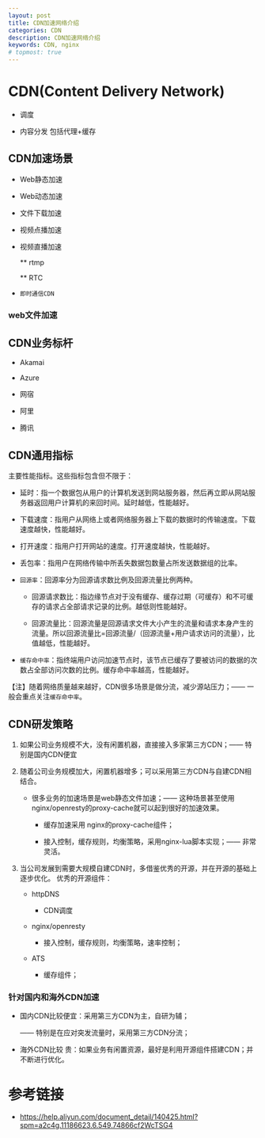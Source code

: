 ```yaml
---
layout: post
title: CDN加速网络介绍
categories: CDN
description: CDN加速网络介绍
keywords: CDN, nginx
# topmost: true
---
```


# CDN(Content Delivery Network)

* 调度

* 内容分发
  包括代理+缓存

## CDN加速场景

* Web静态加速

* Web动态加速

* 文件下载加速

* 视频点播加速

* 视频直播加速

  ** rtmp
  
  ** RTC

* `即时通信CDN`

### web文件加速


## CDN业务标杆

* Akamai

* Azure

* 网宿

* 阿里

* 腾讯

## CDN通用指标

主要性能指标。这些指标包含但不限于：

* 延时：指一个数据包从用户的计算机发送到网站服务器，然后再立即从网站服务器返回用户计算机的来回时间。延时越低，性能越好。

* 下载速度：指用户从网络上或者网络服务器上下载的数据时的传输速度。下载速度越快，性能越好。

* 打开速度：指用户打开网站的速度。打开速度越快，性能越好。

* 丢包率：指用户在网络传输中所丢失数据包数量占所发送数据组的比率。

* `回源率`：回源率分为回源请求数比例及回源流量比例两种。

  * 回源请求数比：指边缘节点对于没有缓存、缓存过期（可缓存）和不可缓存的请求占全部请求记录的比例。越低则性能越好。
  
  * 回源流量比：回源流量是回源请求文件大小产生的流量和请求本身产生的流量。所以回源流量比=回源流量/（回源流量+用户请求访问的流量），比值越低，性能越好。
  
* `缓存命中率`：指终端用户访问加速节点时，该节点已缓存了要被访问的数据的次数占全部访问次数的比例。缓存命中率越高，性能越好。

【注】随着网络质量越来越好，CDN很多场景是做分流，减少源站压力；—— 一般会重点关注`缓存命中率`。

## CDN研发策略

1. 如果公司业务规模不大，没有闲置机器，直接接入多家第三方CDN；—— 特别是国内CDN便宜

1. 随着公司业务规模加大，闲置机器增多；可以采用第三方CDN与自建CDN相结合。

   * 很多业务的加速场景是web静态文件加速；—— 这种场景甚至使用nginx/openresty的proxy-cache就可以起到很好的加速效果。

     * 缓存加速采用 nginx的proxy-cache组件；

     * 接入控制，缓存规则，均衡策略，采用nginx-lua脚本实现；—— 非常灵活。

1. 当公司发展到需要大规模自建CDN时，多借鉴优秀的开源，并在开源的基础上逐步优化。
   优秀的开源组件：
   * httpDNS

     * CDN调度

   * nginx/openresty

     * 接入控制，缓存规则，均衡策略，速率控制；

   * ATS

     * 缓存组件；

### 针对国内和海外CDN加速
   * 国内CDN比较便宜：采用第三方CDN为主，自研为辅；
   
     —— 特别是在应对突发流量时，采用第三方CDN分流；
     
   * 海外CDN比较 贵：如果业务有闲置资源，最好是利用开源组件搭建CDN；并不断进行优化。

# 参考链接

* https://help.aliyun.com/document_detail/140425.html?spm=a2c4g.11186623.6.549.74866cf2WcTSG4
